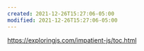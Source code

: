```yaml
---
created: 2021-12-26T15:27:06-05:00
modified: 2021-12-26T15:27:06-05:00
---
```


https://exploringjs.com/impatient-js/toc.html
